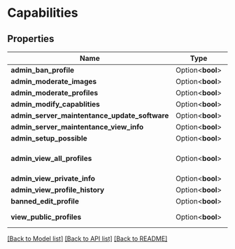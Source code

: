 # Capabilities

## Properties

Name | Type | Description | Notes
------------ | ------------- | ------------- | -------------
**admin_ban_profile** | Option<**bool**> |  | [optional]
**admin_moderate_images** | Option<**bool**> |  | [optional]
**admin_moderate_profiles** | Option<**bool**> |  | [optional]
**admin_modify_capablities** | Option<**bool**> |  | [optional]
**admin_server_maintentance_update_software** | Option<**bool**> |  | [optional]
**admin_server_maintentance_view_info** | Option<**bool**> |  | [optional]
**admin_setup_possible** | Option<**bool**> |  | [optional]
**admin_view_all_profiles** | Option<**bool**> | View public and private profiles. | [optional]
**admin_view_private_info** | Option<**bool**> |  | [optional]
**admin_view_profile_history** | Option<**bool**> |  | [optional]
**banned_edit_profile** | Option<**bool**> |  | [optional]
**view_public_profiles** | Option<**bool**> | View public profiles | [optional]

[[Back to Model list]](../README.md#documentation-for-models) [[Back to API list]](../README.md#documentation-for-api-endpoints) [[Back to README]](../README.md)


